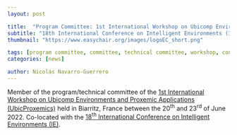 ```yaml
---
layout: post

title:  "Program Committee: 1st International Workshop on Ubicomp Environments and Proxemic Applications (UbicProxemics)"
subtitle: "18th International Conference on Intelligent Environments (IE)"
thumbnail: "https://www.easychair.org/images/logoEC_short.png"

tags: [program committee, committee, technical committee, workshop, conference]
categories: [news]

author: Nicolás Navarro-Guerrero
---
```


Member of the program/technical committee of the <a href="https://www.easychair.org/cfp/IE2022" target="_blank">1st International Workshop on Ubicomp Environments and Proxemic Applications (UbicProxemics)</a> held in Biarritz, France between the 20<sup>th</sup> and 23<sup>rd</sup> of June 2022. Co-located with the <a href="https://ieeexplore.ieee.org/xpl/conhome/9826555/proceeding" target="_blank">18<sup>th</sup> International Conference on Intelligent Environments (IE)</a>.

<!--more-->

